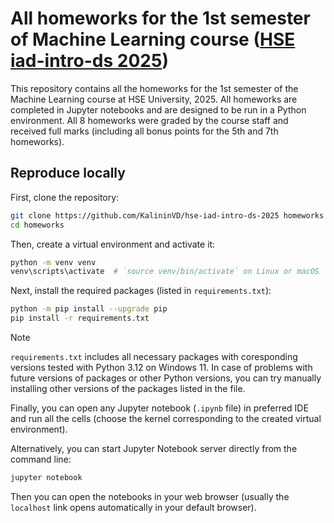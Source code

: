 # All homeworks for the 1st semester of Machine Learning course ([HSE iad-intro-ds 2025](https://github.com/hse-ds/iad-intro-ds/tree/master/2025))

This repository contains all the homeworks for the 1st semester of the Machine Learning course at HSE University, 2025. All homeworks are completed in Jupyter notebooks and are designed to be run in a Python environment. All 8 homeworks were graded by the course staff and received full marks (including all bonus points for the 5th and 7th homeworks).

## Reproduce locally

First, clone the repository:

```bash
git clone https://github.com/KalininVD/hse-iad-intro-ds-2025 homeworks
cd homeworks
```

Then, create a virtual environment and activate it:

```bash
python -m venv venv
venv\scripts\activate  # `source venv/bin/activate` on Linux or macOS
```

Next, install the required packages (listed in `requirements.txt`):

```bash
python -m pip install --upgrade pip
pip install -r requirements.txt
```

> [!Note] 
> `requirements.txt` includes all necessary packages with coresponding versions tested with Python 3.12 on Windows 11. In case of problems with future versions of packages or other Python versions, you can try manually installing other versions of the packages listed in the file.

Finally, you can open any Jupyter notebook (`.ipynb` file) in preferred IDE and run all the cells (choose the kernel corresponding to the created virtual environment).

Alternatively, you can start Jupyter Notebook server directly from the command line:

```bash
jupyter notebook
```

Then you can open the notebooks in your web browser (usually the `localhost` link opens automatically in your default browser).